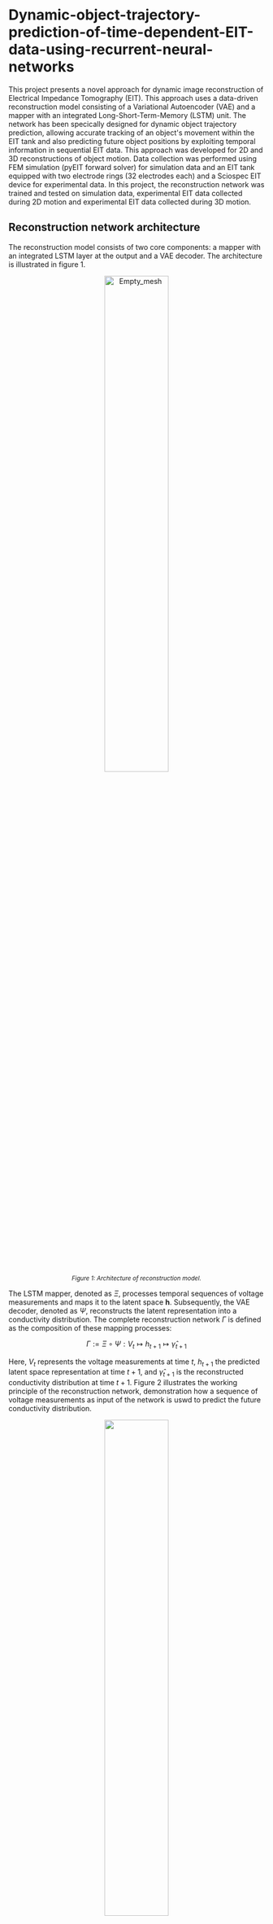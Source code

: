 # Dynamic-object-trajectory-prediction-of-time-dependent-EIT-data-using-recurrent-neural-networks

This project presents a novel approach for dynamic image reconstruction of Electrical Impedance Tomography (EIT). This approach uses a data-driven reconstruction model consisting of a Variational Autoencoder (VAE) and a mapper with an integrated Long-Short-Term-Memory (LSTM) unit. The network has been specically designed for dynamic object trajectory prediction, allowing accurate tracking of an object's movement within the EIT tank and also predicting future object positions by exploiting temporal information in sequential EIT data. This approach was developed for 2D and 3D reconstructions of object motion. Data collection was performed using FEM simulation (pyEIT forward solver) for simulation data and an EIT tank equipped with two electrode rings (32 electrodes each) and a Sciospec EIT device for experimental data. In this project, the reconstruction network was trained and tested on simulation data, experimental EIT data collected during 2D motion and experimental EIT data collected during 3D motion.

## Reconstruction network architecture

The reconstruction model consists of two core components: a mapper with an integrated LSTM layer at the output and a VAE decoder. The architecture is illustrated in figure 1.

<p align="center">
  
  <img src="images/reconstruction_model.png" alt="Empty_mesh" width="50%">

</p>
<p align="center" style="font-size: smaller;">
  <em>Figure 1: Architecture of reconstruction model.</em>
</p>

The LSTM mapper, denoted as $\Xi$, processes temporal sequences of voltage measurements and maps it to the latent space $\mathbf{h}$. Subsequently, the VAE decoder, denoted as $\Psi$, reconstructs the latent representation into a conductivity distribution. The complete reconstruction network $\Gamma$ is defined as the composition of these mapping processes:

$$
\Gamma := \Xi \circ \Psi : V_{t} \mapsto h_{t+1} \mapsto \hat{\gamma}_{t+1}
$$

Here, $V_{t}$ represents the voltage measurements at time $t$, $h_{t+1}$ the predicted latent space representation at time $t+1$, and $\hat{\gamma}_{t+1}$ is the reconstructed conductivity distribution at time $t+1$. Figure 2 illustrates the working principle of the reconstruction network, demonstration how a sequence of voltage measurements as input of the network is uswd to predict the future conductivity distribution.

<p align="center">
  <img src="images/reconstruction_process.png" width="50%">
</p>
<p align="center" style="font-size: smaller;">
  <em>Figure 2: Overview of the reconstruction process of the proposed reconstruction model. A sequence of four voltage measurements is used to predict the conductivity distribution of the next time step.</em>
</p>

## Training of reconstruction network

The training process was conducted in two stages. In the first stage, the VAE was trained in an unsupervised using synthetically generated conductivity distributions for both 2D and 3D space.
For the 2D reconstructions, a triangular mesh representing the electrode plane of a cylindrical tank was used. For 3D reconstructions, a voxel-based approach was used.
In the second training stage, the LSTM mapper was trained in a supervised manner. The VAE encoder generated a latent representations of known conductity distributions, which served as labels for the supervised learning of the LSTM mapper. Sequences of voltage measurements were paired with the corresponding latent representations of future conductivity distributions.

## EIT data collection

EIT data were acquired in both simulated and experimental settings. Simulations were performed using FEM-based modeling with the pyEIT package, while experimental data were collected using an EIT water tank. For 2D data, both FEM simulation and experimental measurements were conducted on a single electrode plane, yielding $32^2$ voltage data points per frame. For 3D data, experimental measurements with two electrode planes were performed, resulting in $64^2$ voltage data points per frame. The EIT data were collected by tracking an acrylic ball along predefined trajectories at discrete positions. In 2D space, a circular, spiral, eight, polynomial, square trajectory were used. In 3D space, the trajectories uses were a helix, a spiral helix and a circular sine wave.

# Results 

## 2D simulation model

The 2D simulation model was trained on a spiral trajectory and tested on circular and eight shaped trajectory. The results demonstrate high predicition accuracy for the proposed resonstruction network.

<table width="1000px" style="table-layout: fixed; background-color:#1a1a1a; color:white; border-collapse:collapse; margin-bottom:30px;">
  <tr>
    <td width="500px" height="350px" style="text-align:center; vertical-align:top; padding:15px 30px; border:1px solid #333;">
      <div style="font-weight:bold; margin-bottom:10px; text-align:center; width:100%;">Circle Trajectory</div>
      <div style="width:440px; height:300px; margin:0 auto; display:flex; align-items:center; justify-content:center;">
        <img src="results/2D reconstruction/sim reconstruction/circle_recon.gif" style="max-width:280px; max-height:280px; object-fit:contain;">
      </div>
    </td>
    <td width="500px" height="350px" style="text-align:center; vertical-align:top; padding:15px 30px; border:1px solid #333;">
      <div style="font-weight:bold; margin-bottom:10px; text-align:center; width:100%;">Eight Trajectory</div>
      <div style="width:440px; height:300px; margin:0 auto; display:flex; align-items:center; justify-content:center;">
        <img src="results/2D reconstruction/sim reconstruction/eight_recon.gif" style="max-width:280px; max-height:280px; object-fit:contain;">
      </div>
    </td>
  </tr>
</table>

## 2D experimental model

The 2D experimental model was trained on a spiral trajectory. The trained model was then evaluated on different test trajectories to assess its generalisation capabilities. To test the robustness to velocity variations, an additional experiment was performed where the movement speed was increased by increasing the distance between each discrete point. A comparative analysis between model architectures with and without an LSTM layer was also performed to highlight the capability of the LSTM layer to model the time-dependent behavior of moving objects. The following figures show the results of the tests.

### Prediction of different trajectories

<table width="1000px" style="table-layout: fixed; background-color:#1a1a1a; color:white; border-collapse:collapse; margin-bottom:30px;">
  <tr>
    <td width="500px" height="350px" style="text-align:center; vertical-align:top; padding:15px 30px; border:1px solid #333;">
      <div style="font-weight:bold; margin-bottom:10px;">Circle Trajectory</div>
      <div style="width:340px; height:300px; margin:0 auto; display:flex; align-items:center; justify-content:center;">
        <img src="results/2D reconstruction/exp reconstruction/lstm_circle_recon.gif" style="max-width:280px; max-height:280px; object-fit:contain;">
      </div>
    </td>
    <td width="500px" height="350px" style="text-align:center; vertical-align:top; padding:15px 30px; border:1px solid #333;">
      <div style="font-weight:bold; margin-bottom:10px;">Eight Trajectory</div>
      <div style="width:340px; height:300px; margin:0 auto; display:flex; align-items:center; justify-content:center;">
        <img src="results/2D reconstruction/exp reconstruction/lstm_eight_recon.gif" style="max-width:280px; max-height:280px; object-fit:contain;">
      </div>
    </td>
  </tr>
  <tr>
    <td width="500px" height="350px" style="text-align:center; vertical-align:top; padding:15px 30px; border:1px solid #333;">
      <div style="font-weight:bold; margin-bottom:10px;">Polynomial Trajectory</div>
      <div style="width:340px; height:300px; margin:0 auto; display:flex; align-items:center; justify-content:center;">
        <img src="results/2D reconstruction/exp reconstruction/lstm_polynomial_recon.gif" style="max-width:280px; max-height:280px; object-fit:contain;">
      </div>
    </td>
    <td width="500px" height="350px" style="text-align:center; vertical-align:top; padding:15px 30px; border:1px solid #333;">
      <div style="font-weight:bold; margin-bottom:10px;">Square Trajectory</div>
      <div style="width:340px; height:300px; margin:0 auto; display:flex; align-items:center; justify-content:center;">
        <img src="results/2D reconstruction/exp reconstruction/lstm_square_recon.gif" style="max-width:280px; max-height:280px; object-fit:contain;">
      </div>
    </td>
  </tr>
</table>

### Prediction with different velocities

<table width="1000px" style="table-layout: fixed; background-color:#1a1a1a; color:white; border-collapse:collapse; margin-bottom:30px;">
  <tr>
    <td width="500px" height="350px" style="text-align:center; vertical-align:top; padding:15px 30px; border:1px solid #333;">
      <div style="font-weight:bold; margin-bottom:10px;">Normal Velocity</div>
      <div style="width:340px; height:300px; margin:0 auto; display:flex; align-items:center; justify-content:center;">
        <img src="results/2D reconstruction/exp reconstruction/lstm_eight_recon.gif" style="max-width:280px; max-height:280px; object-fit:contain;">
      </div>
    </td>
    <td width="500px" height="350px" style="text-align:center; vertical-align:top; padding:15px 30px; border:1px solid #333;">
      <div style="font-weight:bold; margin-bottom:10px;">Increased Velocity</div>
      <div style="width:340px; height:300px; margin:0 auto; display:flex; align-items:center; justify-content:center;">
        <img src="results/2D reconstruction/exp reconstruction/lstm_eight_fast_recon.gif" style="max-width:280px; max-height:280px; object-fit:contain;">
      </div>
    </td>
  </tr>
</table>

### Comparision of model with and without LSTM layer 

<table width="1000px" style="table-layout: fixed; background-color:#1a1a1a; color:white; border-collapse:collapse; margin-bottom:30px;">
  <tr>
    <td width="500px" height="350px" style="text-align:center; vertical-align:top; padding:15px 30px; border:1px solid #333;">
      <div style="font-weight:bold; margin-bottom:10px;">With LSTM Layer</div>
      <div style="width:340px; height:300px; margin:0 auto; display:flex; align-items:center; justify-content:center;">
        <img src="results/2D reconstruction/exp reconstruction/lstm_polynomial_recon.gif" style="max-width:280px; max-height:280px; object-fit:contain;">
      </div>
    </td>
    <td width="500px" height="350px" style="text-align:center; vertical-align:top; padding:15px 30px; border:1px solid #333;">
      <div style="font-weight:bold; margin-bottom:10px;">Without LSTM Layer</div>
      <div style="width:340px; height:300px; margin:0 auto; display:flex; align-items:center; justify-content:center;">
        <img src="results/2D reconstruction/exp reconstruction/no_lstm_polynomial_recon.gif" style="max-width:280px; max-height:280px; object-fit:contain;">
      </div>
    </td>
  </tr>
</table>
## 3D experimental model

The 3D experimental model was trained using a spiral helix trajectory with a radius that decreases with increasing height. Like the 2D experimental model, the 3D model was tested on various test trajectory (a normal helix trajectory and a circular sine wave). Different velocity variations were also tested and, finally, a comparison between the model with and without LSTM layer was performed. The following figures show the results of the tests.

### Prediction of different trajectories

<table width="1000px" style="table-layout: fixed; background-color:#1a1a1a; color:white; border-collapse:collapse; margin-bottom:30px;">
  <tr>
    <td width="500px" height="350px" style="text-align:center; vertical-align:top; padding:15px 30px; border:1px solid #333;">
      <div style="font-weight:bold; margin-bottom:10px;">Helix trajectory</div>
      <div style="width:340px; height:300px; margin:0 auto; display:flex; align-items:center; justify-content:center;">
        <img src="results/3D reconstruction/lstm_helix_recon.gif" style="max-width:280px; max-height:280px; object-fit:contain;">
      </div>
    </td>
    <td width="500px" height="350px" style="text-align:center; vertical-align:top; padding:15px 30px; border:1px solid #333;">
      <div style="font-weight:bold; margin-bottom:10px;">Circular Sine Wave Trajectory</div>
      <div style="width:340px; height:300px; margin:0 auto; display:flex; align-items:center; justify-content:center;">
        <img src="results/3D reconstruction/lstm_circ_sine_recon.gif" style="max-width:280px; max-height:280px; object-fit:contain;">
      </div>
    </td>
  </tr>
</table>

### Prediction with different velocities

<table width="1000px" style="table-layout: fixed; background-color:#1a1a1a; color:white; border-collapse:collapse; margin-bottom:30px;">
  <tr>
    <td width="500px" height="350px" style="text-align:center; vertical-align:top; padding:15px 30px; border:1px solid #333;">
      <div style="font-weight:bold; margin-bottom:10px;">Normal Velocity</div>
      <div style="width:340px; height:300px; margin:0 auto; display:flex; align-items:center; justify-content:center;">
        <img src="results/3D reconstruction/lstm_helix_recon.gif" style="max-width:280px; max-height:280px; object-fit:contain;">
      </div>
    </td>
    <td width="500px" height="350px" style="text-align:center; vertical-align:top; padding:15px 30px; border:1px solid #333;">
      <div style="font-weight:bold; margin-bottom:10px;">Increased Velocity</div>
      <div style="width:340px; height:300px; margin:0 auto; display:flex; align-items:center; justify-content:center;">
        <img src="results/3D reconstruction/lstm_helix_fast_recon.gif" style="max-width:280px; max-height:280px; object-fit:contain;">
      </div>
    </td>
  </tr>
</table>

### Comparision of model with and without LSTM layer 

<table width="1000px" style="table-layout: fixed; background-color:#1a1a1a; color:white; border-collapse:collapse; margin-bottom:30px;">
  <tr>
    <td width="500px" height="350px" style="text-align:center; vertical-align:top; padding:15px 30px; border:1px solid #333;">
      <div style="font-weight:bold; margin-bottom:10px;">With LSTM Layer</div>
      <div style="width:340px; height:300px; margin:0 auto; display:flex; align-items:center; justify-content:center;">
        <img src="results/3D reconstruction/lstm_helix_recon.gif" style="max-width:280px; max-height:280px; object-fit:contain;">
      </div>
    </td>
    <td width="500px" height="350px" style="text-align:center; vertical-align:top; padding:15px 30px; border:1px solid #333;">
      <div style="font-weight:bold; margin-bottom:10px;">Without LSTM Layer</div>
      <div style="width:340px; height:300px; margin:0 auto; display:flex; align-items:center; justify-content:center;">
        <img src="results/3D reconstruction/no_lstm_helix_recon.gif" style="max-width:280px; max-height:280px; object-fit:contain;">
      </div>
    </td>
  </tr>
</table>
